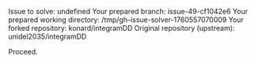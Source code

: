 Issue to solve: undefined
Your prepared branch: issue-49-cf1042e6
Your prepared working directory: /tmp/gh-issue-solver-1760557070009
Your forked repository: konard/integramDD
Original repository (upstream): unidel2035/integramDD

Proceed.